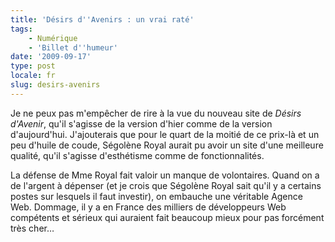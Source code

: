 ```yaml
---
title: 'Désirs d''Avenirs : un vrai raté'
tags:
    - Numérique
    - 'Billet d''humeur'
date: '2009-09-17'
type: post
locale: fr
slug: desirs-avenirs
---
```


Je ne peux pas m'empêcher de rire à la vue du nouveau site de _Désirs d'Avenir_, qu'il s'agisse de la version d'hier comme de la version d'aujourd'hui. J'ajouterais que pour le quart de la moitié de ce prix-là et un peu d'huile de coude, Ségolène Royal aurait pu avoir un site d'une meilleure qualité, qu'il s'agisse d'esthétisme comme de fonctionnalités.

La défense de Mme Royal fait valoir un manque de volontaires. Quand on a de l'argent à dépenser (et je crois que Ségolène Royal sait qu'il y a certains postes sur lesquels il faut investir), on embauche une véritable Agence Web. Dommage, il y a en France des milliers de développeurs Web compétents et sérieux qui auraient fait beaucoup mieux pour pas forcément très cher…
